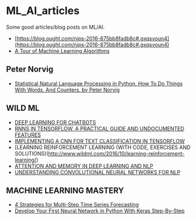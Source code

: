 # ML_AI_articles
Some good articles/blog posts on ML/AI.


* [https://blog.ought.com/nips-2016-875bb8fadb8c#.gxqsvoun4](https://blog.ought.com/nips-2016-875bb8fadb8c#.gxqsvoun4)
* [A Tour of Machine Learning Algorithms](http://machinelearningmastery.com/a-tour-of-machine-learning-algorithms/)

## Peter Norvig
* [Statistical Natural Language Processing in Python. How To Do Things With Words. And Counters. by Peter Norvig ](http://nbviewer.jupyter.org/url/norvig.com/ipython/How%20to%20Do%20Things%20with%20Words.ipynb)


## WILD ML
* [DEEP LEARNING FOR CHATBOTS](http://www.wildml.com/2016/04/deep-learning-for-chatbots-part-1-introduction/)
* [RNNS IN TENSORFLOW, A PRACTICAL GUIDE AND UNDOCUMENTED FEATURES](http://www.wildml.com/2016/08/rnns-in-tensorflow-a-practical-guide-and-undocumented-features/)
* [IMPLEMENTING A CNN FOR TEXT CLASSIFICATION IN TENSORFLOW](http://www.wildml.com/2015/12/implementing-a-cnn-for-text-classification-in-tensorflow/)
* [LEARNING REINFORCEMENT LEARNING (WITH CODE, EXERCISES AND SOLUTIONS)(http://www.wildml.com/2016/10/learning-reinforcement-learning/)
* [ATTENTION AND MEMORY IN DEEP LEARNING AND NLP](http://www.wildml.com/2016/01/attention-and-memory-in-deep-learning-and-nlp/)
* [UNDERSTANDING CONVOLUTIONAL NEURAL NETWORKS FOR NLP](http://www.wildml.com/2015/11/understanding-convolutional-neural-networks-for-nlp/)


## MACHINE LEARNING MASTERY
* [4 Strategies for Multi-Step Time Series Forecasting](http://machinelearningmastery.com/multi-step-time-series-forecasting/)
* [Develop Your First Neural Network in Python With Keras Step-By-Step](http://machinelearningmastery.com/tutorial-first-neural-network-python-keras/)

